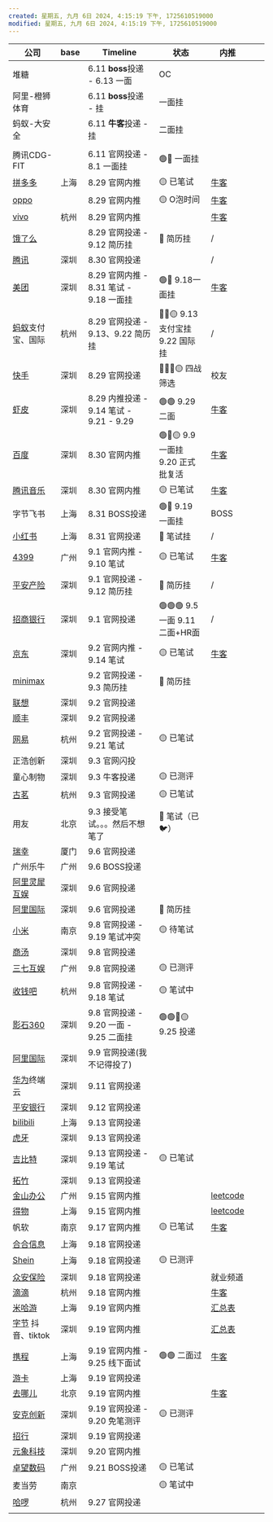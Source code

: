 ```yaml
---
created: 星期五, 九月 6日 2024, 4:15:19 下午, 1725610519000
modified: 星期五, 九月 6日 2024, 4:15:19 下午, 1725610519000
---
```



| 公司                                                                                                                                    | base | Timeline                          | 状态                        | 内推                                                                                                |     |     |
| ------------------------------------------------------------------------------------------------------------------------------------- | ---- | --------------------------------- | ------------------------- | ------------------------------------------------------------------------------------------------- | --- | --- |
| 堆糖                                                                                                                                    |      | 6.11 **boss**投递 - 6.13 一面         | OC                        |                                                                                                   |     |     |
| 阿里-橙狮体育                                                                                                                               |      | 6.11 **boss**投递 - 挂               | 一面挂                       |                                                                                                   |     |     |
| 蚂蚁-大安全                                                                                                                                |      | 6.11 **牛客**投递 - 挂                 | 二面挂                       |                                                                                                   |     |     |
|                                                                                                                                       |      |                                   |                           |                                                                                                   |     |     |
| 腾讯CDG-FIT                                                                                                                             |      | 6.11 官网投递 - 8.1 一面挂               | 🟢🔴 一面挂                  |                                                                                                   |     |     |
| [拼多多](https://careers.pinduoduo.com/campus/personal-center)                                                                           | 上海   | 8.29 官网内推                         | 🟡 已笔试                    | [牛客](https://www.nowcoder.com/users/notice/jobAssistant?id=16328587)                              |     |     |
| [oppo](https://careers.oppo.com/university/oppo/center/history)                                                                       |      | 8.29 官网内推                         | 🟡 O泡时间                   | [牛客](https://www.nowcoder.com/discuss/658653745613402112?sourceSSR=search)                        |     |     |
| [vivo](https://hr-campus.vivo.com/personal/deliveryRecord)                                                                            | 杭州   | 8.29 官网内推                         |                           | [牛客](https://www.nowcoder.com/feed/main/detail/f0a40933fa4b4a9fa0979b6233f0efef?sourceSSR=search) |     |     |
| [饿了么](https://talent.ele.me/personal/campus-application?lang=zh)                                                                      |      | 8.29 官网投递 - 9.12 简历挂              | 🔴 简历挂                    | /                                                                                                 |     |     |
| [腾讯](https://join.qq.com/progress.html)                                                                                               | 深圳   | 8.30 官网投递                         |                           | /                                                                                                 |     |     |
| [美团](https://zhaopin.meituan.com/web/personalCenter/deliveryRecord)                                                                   | 深圳   | 8.29 官网内推 - 8.31 笔试 - 9.18 一面挂    | 🟢🔴 9.18一面挂              | [牛客](https://www.nowcoder.com/discuss/658738773831741440?sourceSSR=search)                        |     |     |
| [蚂蚁](https://talent.antgroup.com/personal/campus-application)支付宝、国际                                                                   | 杭州   | 8.29 官网投递 - 9.13、9.22 简历挂         | 🔴🔴🟡 9.13 支付宝挂 9.22 国际挂 | /                                                                                                 |     |     |
| [快手](https://campus.kuaishou.cn/recruit/campus/e/#/campus/my-apply)                                                                   | 深圳   | 8.29 官网投递                         | 🔴🔴🔴🟡 四战筛选             | 校友 [](QQ446258209)                                                                                |     |     |
| [虾皮](https://app.mokahr.com/campus-recruitment/shopee/2962?recommendCode=DSTCPwfP#/candidateHome/applications)                        | 深圳   | 8.29 内推投递 - 9.14 笔试 - 9.21 - 9.29 | 🟢🟢 9.29 二面              | [牛客](https://www.nowcoder.com/users/262196079)                                                    |     |     |
| [百度](https://talent.baidu.com/jobs/center)                                                                                            | 深圳   | 8.30 官网内推                         | 🟢🔴🟡 9.9 一面挂 9.20 正式批复活 | [牛客](https://www.nowcoder.com/users/825114)                                                       |     |     |
| [腾讯音乐](https://join.tencentmusic.com/deliver)                                                                                         | 深圳   | 8.30 官网内推                         | 🟡 已笔试                    | [牛客](https://www.nowcoder.com/users/986274920)                                                    |     |     |
| 字节飞书                                                                                                                                  | 上海   | 8.31 BOSS投递                       | 🟢🔴 9.19 一面挂             | BOSS                                                                                              |     |     |
| [小红书](https://job.xiaohongshu.com/campus/record)                                                                                      | 上海   | 8.31 官网投递                         | 🔴 笔试挂                    | /                                                                                                 |     |     |
| [4399](https://hr.4399om.com/uc/person-center/my-delivery)                                                                            | 广州   | 9.1 官网内推 - 9.10 笔试                | 🟡 已笔试                    | [牛客](https://www.nowcoder.com/users/711920705)                                                    |     |     |
| [平安产险](https://campus.pingan.com/personalcenter/center)                                                                               | 深圳   | 9.1 官网投递 - 9.12 简历挂               | 🔴 简历挂                    | /                                                                                                 |     |     |
| [招商银行](https://cmbnt.cmbchina.com/center/history)                                                                                     | 深圳   | 9.1 官网投递                          | 🟢🟢🟢 9.5 一面 9.11 二面+HR面 | /                                                                                                 |     |     |
| [京东](https://campus.jd.com/#/myDeliver?type=present)                                                                                  | 深圳   | 9.2 官网内推 - 9.14 笔试                | 🟡 已笔试                    | [牛客](https://www.nowcoder.com/users/916929825)                                                    |     |     |
| [minimax](https://vrfi1sk8a0.jobs.feishu.cn/379481/position/application)                                                              |      | 9.2 官网投递 - 9.3 简历挂                | 🔴 简历挂                    |                                                                                                   |     |     |
| [联想](https://talent.lenovo.com.cn/account/apply)                                                                                      | 深圳   | 9.2 官网投递                          |                           |                                                                                                   |     |     |
| [顺丰](https://campus.sf-express.com/#/personalCenter?activeTab=2)                                                                      | 深圳   | 9.2 官网投递                          |                           |                                                                                                   |     |     |
| [网易](https://campus.163.com/app/personal/apply?tab=net)                                                                               | 杭州   | 9.2 官网投递 - 9.21 笔试                | 🟡 已笔试                    |                                                                                                   |     |     |
| 正浩创新                                                                                                                                  | 深圳   | 9.3 官网闪投                          |                           |                                                                                                   |     |     |
| 童心制物                                                                                                                                  | 深圳   | 9.3 牛客投递                          | 🟡 已测评                    |                                                                                                   |     |     |
| [古茗](https://app.mokahr.com/campus-recruitment/guming/39377#/candidateHome/applications)                                              | 杭州   | 9.3 官网投递                          | 🟡 已笔试                    |                                                                                                   |     |     |
| 用友                                                                                                                                    | 北京   | 9.3 接受笔试。。。然后不想笔了                 | 🔴 笔试（已🐦）                |                                                                                                   |     |     |
| [瑞幸](https://app.mokahr.com/campus_apply/lkcoffee/45257?sourceToken=62d47e411f9ada5b1bccd95c3ba0e0c4#/candidateHome/applications)     | 厦门   | 9.6 官网投递                          |                           |                                                                                                   |     |     |
| 广州乐牛                                                                                                                                  | 广州   | 9.6 BOSS投递                        |                           |                                                                                                   |     |     |
| [阿里灵犀互娱](https://talent.lingxigames.com/personal/campus-application?lang=zh)                                                          | 深圳   | 9.6 官网投递                          |                           |                                                                                                   |     |     |
| [阿里国际](https://talent.lingxigames.com/personal/campus-application?lang=zh)                                                            | 深圳   | 9.6 官网投递                          | 🔴 简历挂                    |                                                                                                   |     |     |
| [小米](https://xiaomi.jobs.f.mioffice.cn/campus/position/application?spread=J7NS6YR)                                                    | 南京   | 9.8 官网投递 - 9.19 笔试冲突              | 🟡 待笔试                    |                                                                                                   |     |     |
| [商汤](https://hr.sensetime.com/SU60fa3bdabef57c1023fc1cbc/pb/account.html#/myDeliver)                                                  | 深圳   | 9.8 官网投递                          |                           |                                                                                                   |     |     |
| [三七互娱](https://app.mokahr.com/campus_apply/37/25238#/candidateHome/applications)                                                      | 广州   | 9.8 官网投递                          | 🟡 已测评                    |                                                                                                   |     |     |
| [收钱吧](https://shouqianba.zhiye.com/personal/deliveryRecord)                                                                           | 杭州   | 9.8 官网投递 - 9.18 笔试                | 🟡 笔试中                    |                                                                                                   |     |     |
| [影石360](https://arashivision.jobs.feishu.cn/campus/position/application)                                                              | 深圳   | 9.8 官网投递 - 9.20 一面 - 9.25 二面挂     | 🟢🟢🔴🟡 9.25 投递          |                                                                                                   |     |     |
| [阿里国际](https://talent.lingxigames.com/personal/campus-application?lang=zh)                                                            | 深圳   | 9.9 官网投递(我不记得投了)                  |                           |                                                                                                   |     |     |
| [华为](https://career.huawei.com/reccampportal/portal5/user-index.html?v=2)终端云                                                          | 深圳   | 9.11 官网投递                         |                           |                                                                                                   |     |     |
| [平安银行](https://campus.pingan.com/personalcenter/center)                                                                               | 深圳   | 9.12 官网投递                         |                           |                                                                                                   |     |     |
| [bilibili](https://jobs.bilibili.com/campus/records?channel=nowcoder)                                                                 | 上海   | 9.13 官网投递                         |                           |                                                                                                   |     |     |
| [虎牙](https://app.mokahr.com/campus_apply/huya/4112#/candidateHome/applications)                                                       | 深圳   | 9.13 官网投递                         |                           |                                                                                                   |     |     |
| [吉比特](https://hr.g-bits.com/web/index.html#/center-web/recruit-query)                                                                 | 深圳   | 9.13 官网投递 - 9.19 笔试               | 🟡 已笔试                    |                                                                                                   |     |     |
| [拓竹](https://bambulab.jobs.feishu.cn/campus/position/application)                                                                     | 深圳   | 9.13 官网投递                         |                           |                                                                                                   |     |     |
| [金山办公](https://app.mokahr.com/campus-recruitment/wps/41436?sourceToken=8379ee777457c4d22fc65d4439f660b3#/candidateHome/applications)  | 广州   | 9.15 官网内推                         |                           | [leetcode](https://leetcode.cn/u/zhms/)                                                           |     |     |
| [得物](https://poizon.jobs.feishu.cn/referral/campus/position/application?token=MzsxNzEwMTI1MzEyNTM3OzczNDM5MTE3NTg2NDg4MTk3MTY7MA)     | 上海   | 9.15 官网内推                         |                           | [leetcode](https://leetcode.cn/u/practical-i2itchieop1/)                                          |     |     |
| 帆软                                                                                                                                    | 南京   | 9.17 官网内推                         | 🟡 已笔试                    | [牛客](https://www.nowcoder.com/users/7383938)                                                      |     |     |
| [合合信息](https://intsig.zhiye.com/personal/deliveryRecord)                                                                              | 上海   | 9.18 官网投递                         |                           |                                                                                                   |     |     |
| [Shein](https://app.mokahr.com/campus-recruitment/shein/2932#/candidateHome/applications)                                             | 上海   | 9.18 官网投递                         | 🟡 已测评                    |                                                                                                   |     |     |
| [众安保险](https://app.mokahr.com/campus-recruitment/zhongan/71908?recommendCode=DS9cEzMu#/candidateHome/applications)                    | 深圳   | 9.18 官网投递                         |                           | 就业频道                                                                                              |     |     |
| [滴滴](https://app.mokahr.com/campus_apply/didiglobal/96064?recommendCode=DSZEp9r4#/candidateHome/applications)                         | 杭州   | 9.18 官网内推                         |                           | [牛客](https://docs.qq.com/doc/DYldjRG5oUENZZ0xX)                                                   |     |     |
| [米哈游](https://jobs.mihoyo.com/?channelToken=xzad4a23ad-7daa4c92b60e-abb13ba588ce#/campus/position/5361)                               | 上海   | 9.19 官网内推                         |                           | [汇总表](https://docs.qq.com/doc/DYldjRG5oUENZZ0xX)                                                  |     |     |
| [字节](https://jobs.bytedance.com/campus/position/application?external_referral_code=BEGNWJ8) 抖音、tiktok                                 | 深圳   | 9.19 官网内推                         |                           | [汇总表](https://docs.qq.com/doc/DYldjRG5oUENZZ0xX)                                                  |     |     |
| [携程](https://app.mokahr.com/campus-recruitment/trip/37757?sourceToken=add8fe4d33a24c1a78c8691acb09346d#/candidateHome/applications)   | 上海   | 9.19 官网内推 - 9.25 线下面试             | 🟢🟢 二面过                  | [牛客](https://www.nowcoder.com/users/152887416)                                                    |     |     |
| [游卡](https://app.mokahr.com/campus-recruitment/yokagames/41940#/candidateHome/applications)                                           | 上海   | 9.19 官网投递                         |                           |                                                                                                   |     |     |
| [去哪儿](https://app.mokahr.com/campus-recruitment/qunar/37595?sourceToken=0cfbbd65e0b0c0e4fdfb9ec700a6edf9#/candidateHome/applications) | 北京   | 9.19 官网内推                         |                           | [牛客](https://www.nowcoder.com/users/358529086)                                                    |     |     |
| [安克创新](https://anker-in.jobs.feishu.cn/campushirecn/position/application?spread=DCZEPN2)                                              | 深圳   | 9.19 官网投递 - 9.20 免笔测评             | 🟡 已测评                    |                                                                                                   |     |     |
| [招行](https://career.cmbchina.com/center/history)                                                                                      | 深圳   | 9.19 官网投递                         |                           |                                                                                                   |     |     |
| [元象科技](https://xverse.zhiye.com/personal/deliveryRecord)                                                                              | 深圳   | 9.20 官网内推                         |                           |                                                                                                   |     |     |
| [卓望数码](https://app.mokahr.com/m/candidate/applications/deliver-query/aspire)                                                          | 广州   | 9.21 BOSS投递                       | 🟡 已笔试                    |                                                                                                   |     |     |
| 麦当劳                                                                                                                                   | 南京   |                                   | 🟡 笔试中                    |                                                                                                   |     |     |
| [哈啰](https://hellobike.zhiye.com/Portal/Apply/Index)                                                                                  | 杭州   | 9.27 官网投递                         |                           |                                                                                                   |     |     |
|                                                                                                                                       |      |                                   |                           |                                                                                                   |     |     |
